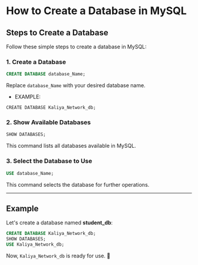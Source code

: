 # How to Create a Database in MySQL

## Steps to Create a Database
Follow these simple steps to create a database in MySQL:

### 1. Create a Database
```sql
CREATE DATABASE database_Name;
```
Replace `database_Name` with your desired database name.

- EXAMPLE: 
```
CREATE DATABASE Kaliya_Network_db;
```


### 2. Show Available Databases
```sql
SHOW DATABASES;
```
This command lists all databases available in MySQL.

### 3. Select the Database to Use
```sql
USE database_Name;
```
This command selects the database for further operations.

---

## Example
Let's create a database named **student_db**:

```sql
CREATE DATABASE Kaliya_Network_db;
SHOW DATABASES;
USE Kaliya_Network_db;
```
Now, `Kaliya_Network_db` is ready for use. 🎯
